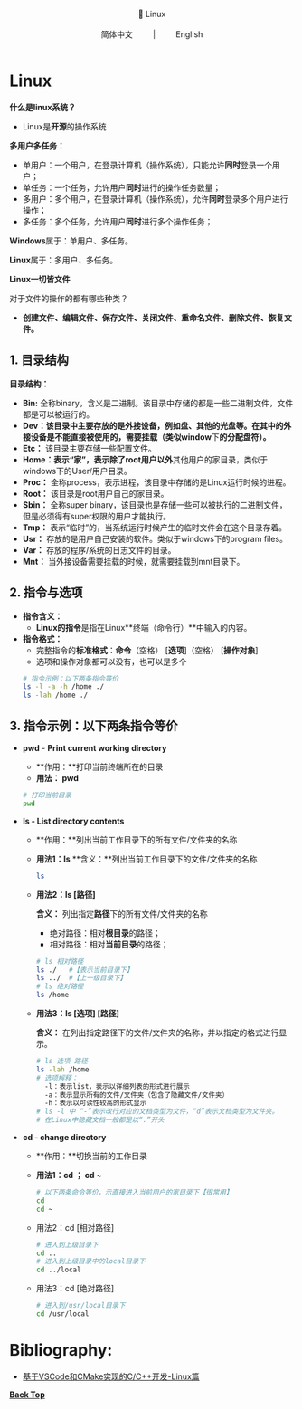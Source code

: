 <a id="BackTop"></a>
<div align="center">
📖 Linux
</div> 
<br>

<div align="center">
简体中文
&emsp;&emsp; | &emsp;&emsp;
English
</div> 
<br>

# Linux

**什么是linux系统？**

- Linux是**开源**的操作系统

**多用户多任务：**

- 单用户：一个用户，在登录计算机（操作系统），只能允许**同时**登录一个用户；
- 单任务：一个任务，允许用户**同时**进行的操作任务数量；
- 多用户：多个用户，在登录计算机（操作系统），允许**同时**登录多个用户进行操作；
- 多任务：多个任务，允许用户**同时**进行多个操作任务；

**Windows**属于：单用户、多任务。

**Linux**属于：多用户、多任务。

**Linux一切皆文件**

对于文件的操作的都有哪些种类？

- **创建文件、编辑文件、保存文件、关闭文件、重命名文件、删除文件、恢复文件。**

## **1. 目录结构**

**目录结构：**

- **Bin:** 全称binary，含义是二进制。该目录中存储的都是一些二进制文件，文件都是可以被运行的。
- **Dev：该目录中主要存放的是外接设备，例如盘、其他的光盘等。在其中的外接设备是不能直接被使用的，需要挂载（类似window**下**的分配盘符）。**
- **Etc：** 该目录主要存储一些配置文件。
- **Home：**表示“家”，表示**除了root用户以外**其他用户的家目录，类似于windows下的User/用户目录。
- **Proc：** 全称process，表示进程，该目录中存储的是Linux运行时候的进程。
- **Root：** 该目录是root用户自己的家目录。
- **Sbin：** 全称super binary，该目录也是存储一些可以被执行的二进制文件，但是必须得有super权限的用户才能执行。
- **Tmp：** 表示“临时”的，当系统运行时候产生的临时文件会在这个目录存着。
- **Usr：** 存放的是用户自己安装的软件。类似于windows下的program files。
- **Var：** 存放的程序/系统的日志文件的目录。
- **Mnt：** 当外接设备需要挂载的时候，就需要挂载到mnt目录下。

## **2. 指令与选项**

- **指令含义：**
  - **Linux的指令**是指在Linux**终端（命令行）**中输入的内容。
- **指令格式：**
    - 完整指令的**标准格式**：**命令**（空格） [**选项**]（空格） [**操作对象**]
    - 选项和操作对象都可以没有，也可以是多个
    ```bash
    # 指令示例：以下两条指令等价
    ls -l -a -h /home ./
    ls -lah /home ./
    ```
## **3. 指令示例：以下两条指令等价**

- **pwd** - **Print current working directory**
  - **作用：**打印当前终端所在的目录
  - **用法： pwd**
  ```bash
  # 打印当前目录
  pwd
  ```
  
- **ls - List directory contents**
  - **作用：**列出当前工作目录下的所有文件/文件夹的名称
      
  - **用法1：ls**
    **含义：**列出当前工作目录下的文件/文件夹的名称
    ```bash
    ls
    ```
      
  - **用法2：ls [路径]**
    
    **含义：** 列出指定**路径**下的所有文件/文件夹的名称
    - 绝对路径：相对**根目录**的路径；
    - 相对路径：相对**当前目录**的路径；
    ```bash
    # ls 相对路径
    ls ./   #【表示当前目录下】
    ls ../  #【上一级目录下】
    # ls 绝对路径
    ls /home
    ```

  - **用法3：ls [选项] [路径]**
    
    **含义：** 在列出指定路径下的文件/文件夹的名称，并以指定的格式进行显示。
    ```bash
    # ls 选项 路径
    ls -lah /home
    # 选项解释：
      -l：表示list，表示以详细列表的形式进行展示
      -a：表示显示所有的文件/文件夹（包含了隐藏文件/文件夹）
      -h：表示以可读性较高的形式显示
    # ls -l 中 “-”表示改行对应的文档类型为文件，“d”表示文档类型为文件夹。
    # 在Linux中隐藏文档一般都是以“.”开头
    ```
- **cd - change directory**
  - **作用：**切换当前的工作目录
  - **用法1：cd ； cd ~**
    ```bash
    # 以下两条命令等价，示直接进入当前用户的家目录下【很常用】
    cd
    cd ~
    ```
    
  - 用法2：cd [相对路径]
    ```bash
    # 进入到上级目录下
    cd ..
    # 进入到上级目录中的local目录下
    cd ../local
    ```
  
  - 用法3：cd [绝对路径]
    ```bash
    # 进入到/usr/local目录下
    cd /usr/local
    ```


    
<a id="Bibliography"></a>
# Bibliography:
- [基于VSCode和CMake实现的C/C++开发-Linux篇](https://xbing.notion.site/xiaobing-9bab00c7243c46d3a02b08aa54921a52?p=c330a94669a84c2480a59ba708fd4ece&pm=c)

[**Back Top**](#BackTop)
